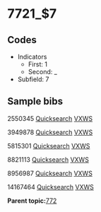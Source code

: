 # 7721\_$7

## Codes

-   Indicators
    -   First: 1
    -   Second: \_
-   Subfield: 7

## Sample bibs

2550345 [Quicksearch](https://search.library.yale.edu/catalog/2550345) [VXWS](http://prodorbis.library.yale.edu:7014/vxws/GetHoldingsService?bibId=2550345)

3949878 [Quicksearch](https://search.library.yale.edu/catalog/3949878) [VXWS](http://prodorbis.library.yale.edu:7014/vxws/GetHoldingsService?bibId=3949878)

5815301 [Quicksearch](https://search.library.yale.edu/catalog/5815301) [VXWS](http://prodorbis.library.yale.edu:7014/vxws/GetHoldingsService?bibId=5815301)

8821113 [Quicksearch](https://search.library.yale.edu/catalog/8821113) [VXWS](http://prodorbis.library.yale.edu:7014/vxws/GetHoldingsService?bibId=8821113)

8956987 [Quicksearch](https://search.library.yale.edu/catalog/8956987) [VXWS](http://prodorbis.library.yale.edu:7014/vxws/GetHoldingsService?bibId=8956987)

14167464 [Quicksearch](https://search.library.yale.edu/catalog/14167464) [VXWS](http://prodorbis.library.yale.edu:7014/vxws/GetHoldingsService?bibId=14167464)

**Parent topic:**[772](../../tags/772/772.md)

